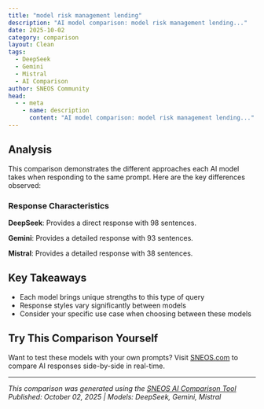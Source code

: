 ```yaml
---
title: "model risk management lending"
description: "AI model comparison: model risk management lending..."
date: 2025-10-02
category: comparison
layout: Clean
tags:
  - DeepSeek
  - Gemini
  - Mistral
  - AI Comparison
author: SNEOS Community
head:
  - - meta
    - name: description
      content: "AI model comparison: model risk management lending..."
---
```


<ChatComparison
  title="model risk management lending"
  prompt="model risk management lending"
  :responses='{"DeepSeek": "Of course. This is a critical topic in modern banking and finance. Here is a comprehensive overview of **Model Risk Management (MRM) in Lending**, covering its importance, key components, the lifecycle, and practical examples.\n\n---\n\n### What is Model Risk Management in Lending?\n\n**Model Risk Management (MRM)** is the practice of governing and controlling the risks associated with the use of models. In the context of lending, a **model** is a quantitative method, system, or approach that applies statistical, economic, financial, or machine learning techniques to process input data and generate outputs to inform business decisions.\n\n**Lending Models** are used to make critical decisions such as:\n* **Credit Scoring:** Approving or denying a loan application.\n* **Underwriting:** Setting the interest rate, credit limit, or loan terms.\n* **Portfolio Management:** Estimating expected credit losses (e.g., for CECL/IFRS 9).\n* **Collections:** Prioritizing accounts for collection efforts.\n* **Anti-Money Laundering (AML):** Detecting suspicious lending activities.\n\n**Model Risk** is the potential for adverse consequences from decisions based on incorrect or misused model outputs. This can lead to financial loss, poor business decisions, and reputational damage.\n\n---\n\n### Why is MRM Crucial in Lending?\n\nThe stakes in lending are exceptionally high, making robust MRM non-negotiable.\n\n1. **Financial Loss:** Inaccurate models can lead to:\n * **Credit Losses:** Approving bad loans (false positives) or giving overly generous terms to risky borrowers.\n * **Opportunity Cost:** Denying good loans (false negatives), losing revenue to competitors.\n * **Regulatory Fines:** Breaching capital requirements (e.g., Basel) or accounting standards (e.g., CECL).\n\n2. **Reputational Damage \u0026 Fair Lending Risk:** Models that are biased or discriminatory, even unintentionally, can violate fair lending laws (e.g., Equal Credit Opportunity Act). This leads to legal action, regulatory sanctions, and severe reputational harm.\n\n3. **Strategic Missteps:** Basing portfolio strategy on flawed models can lead to over-concentration in risky asset classes or inadequate pricing, threatening the institution\u0027s long-term stability.\n\n4. **Regulatory Scrutiny:** Regulators (OCC, Fed, CFPB, ECB) have issued strong guidance (e.g., OCC 2011-12, SR 11-7) requiring banks to have a rigorous MRM framework. This is not optional for regulated institutions.\n\n---\n\n### Key Components of a Sound MRM Framework for Lending\n\nA robust MRM framework is built on three pillars:\n\n#### 1. Robust Model Governance\nThis is the \u0022who\u0022 and \u0022how\u0022 of MRM.\n* **Clear Roles \u0026 Responsibilities:** Defined roles for model owners, developers, validators, and users. A central MRM function or committee oversees the entire process.\n* **Comprehensive Policies \u0026 Procedures:** Documented standards for model development, validation, implementation, and use.\n* **Model Inventory:** A centralized repository of all models used in lending, including their purpose, status, and key risk indicators.\n\n#### 2. Thorough Model Development \u0026 Implementation\nThis is the \u0022what\u0022 of the model itself.\n* **Data Quality:** \u0022Garbage in, garbage out.\u0022 The model is only as good as its data. Processes must ensure data is accurate, complete, and relevant.\n* **Sound Conceptual Framework:** The model\u0027s theory and design must be economically and statistically sound for its intended use.\n* **Transparency \u0026 Explainability:** Especially for complex machine learning models (e.g., neural networks), the ability to understand and explain why a model made a certain decision is critical for validation, fairness testing, and customer communication.\n\n#### 3. Rigorous Model Validation\nThis is the independent \u0022challenge\u0022 to ensure the model is sound. It is the cornerstone of MRM and consists of three core elements:\n\n* **Conceptual Soundness Evaluation:** Assessing the theory and design.\n * Does the model make theoretical sense?\n * Are the variables chosen appropriate and non-discriminatory?\n * Is the methodology (e.g., logistic regression, XGBoost) suitable?\n\n* **Ongoing Monitoring \u0026 Outcomes Analysis:** Tracking model performance after deployment.\n * **Back-testing:** Comparing model predictions (e.g., probability of default) to actual outcomes.\n * **Benchmarking:** Comparing the model\u0027s performance to a simpler or alternative model.\n * **Monitoring Drift:**\n * **Concept Drift:** When the relationship between the input variables and the target outcome changes over time (e.g., a pandemic changes what \u0022predicts\u0022 default).\n * **Data Drift:** When the statistical properties of the input data change (e.g., the average applicant\u0027s income shifts).\n\n* **Process Verification:** Ensuring the model is correctly implemented and operating as intended in the production environment.\n\n---\n\n### The Model Lifecycle in Lending\n\nMRM is not a one-time event but a continuous process.\n\n1. **Development \u0026 Design:** The model is built and tested by developers.\n2. **Validation \u0026 Approval:** Independent validators assess the model. The MRM committee approves it for use.\n3. **Implementation:** The IT/tech team deploys the model into the production system.\n4. **Ongoing Monitoring:** Model owners and validators continuously track performance metrics.\n5. **Re-validation \u0026 Decommissioning:** Models are periodically re-validated (annually or after significant changes). Poorly performing or obsolete models are retired.\n\n---\n\n### Practical Examples of Model Risk in Lending\n\n| Lending Model Type | Model Risk Example | Consequence |\n| :--- | :--- | :--- |\n| **Application Scorecard** | The model underestimates the risk of self-employed applicants because its training data was dominated by salaried employees. | **Financial Loss:** Higher-than-expected defaults from self-employed borrowers. **Fair Lending Risk:** Potential for disparate impact on a protected class. |\n| **Behavioral Scorecard** | The model fails to detect a new pattern of early delinquency (concept drift) because it was trained on pre-recession data. | **Financial Loss:** Ineffective collections, leading to higher charge-offs. |\n| **Expected Credit Loss (ECL)** | The model uses an overly optimistic macroeconomic forecast, underestimating future loan losses. | **Regulatory \u0026 Financial:** Inadequate loan loss provisioning, violating accounting standards (CECL/IFRS 9) and misleading investors. |\n| **AML Transaction Monitoring** | The model has a high false-positive rate, flagging too many legitimate transactions. | **Operational Inefficiency:** Overwhelmed investigators miss real money laundering cases. |\n\n### Conclusion\n\nIn today\u0027s data-driven lending environment, models are indispensable. However, they are not infallible. A proactive, comprehensive, and independent **Model Risk Management framework** is not a regulatory burden but a strategic necessity. It protects the financial institution from significant losses, ensures compliance, promotes fair lending, and ultimately supports safe, sound, and profitable lending practices.", "Gemini": "Model risk management (MRM) in lending is a critical process for financial institutions to identify, assess, monitor, and control the risks associated with using models to make lending decisions. These models are used throughout the entire lending lifecycle, from initial loan application to ongoing portfolio management.\n\nHere\u0027s a breakdown of key aspects:\n\n**Why is Model Risk Management Important in Lending?**\n\n* **Significant Financial Impact:** Poorly performing models can lead to substantial financial losses through inaccurate credit scoring, inappropriate loan pricing, inadequate loss reserves, and flawed capital planning.\n* **Reputational Damage:** Incorrectly used models can result in unfair or discriminatory lending practices, damaging a bank\u0027s reputation.\n* **Regulatory Scrutiny:** Banking regulators (e.g., the Federal Reserve, OCC, FDIC) have strict requirements for MRM, as outlined in guidance documents like SR 11-7 (Supervisory Guidance on Model Risk Management). Failure to comply can lead to regulatory sanctions.\n* **Complexity of Lending:** Lending involves numerous variables (economic conditions, borrower characteristics, collateral values), making it challenging to create and manage accurate models.\n* **Bias and Fairness:** Models can inadvertently perpetuate or amplify existing biases in data, resulting in discriminatory lending decisions.\n\n**Key Lending Areas Affected by Model Risk:**\n\n* **Credit Scoring and Underwriting:** Models used to assess creditworthiness, predict default probability, and determine loan eligibility.\n* **Loan Pricing:** Models used to set interest rates and fees based on risk profiles.\n* **Valuation:** Models used to value collateral (e.g., real estate, equipment).\n* **Stress Testing:** Models used to simulate the impact of adverse economic scenarios on loan portfolios.\n* **Loss Forecasting:** Models used to predict future loan losses and set appropriate loan loss reserves (Allowance for Credit Losses or ACL).\n* **Collections and Recovery:** Models used to prioritize collection efforts and optimize recovery strategies.\n* **Fraud Detection:** Models used to identify potentially fraudulent loan applications or transactions.\n* **Customer Relationship Management (CRM):** Models used to predict customer behavior (e.g., churn, cross-selling opportunities).\n* **Capital Planning:** Models used to project capital needs based on loan portfolio risk.\n* **Anti-Money Laundering (AML):** Models used to detect suspicious activity in lending transactions.\n\n**Components of a Strong Model Risk Management Framework for Lending:**\n\nA robust MRM framework typically includes these key elements:\n\n1. **Model Definition and Inventory:**\n * **Define \u0022Model\u0022:** A clear definition of what constitutes a \u0022model\u0022 within the organization. Generally, it includes quantitative methods, systems, and approaches that apply statistical, economic, financial, or mathematical theories, techniques, and assumptions to process input data into quantitative estimates.\n * **Comprehensive Inventory:** A complete and up-to-date inventory of all models used in lending, including:\n * Model name and purpose\n * Model owner and developer\n * Data sources\n * Model type (e.g., regression, machine learning)\n * Validation status\n * Risk rating\n\n2. **Model Governance:**\n * **Policies and Procedures:** Written policies and procedures that outline the MRM framework, roles and responsibilities, and standards for model development, validation, and use.\n * **Organizational Structure:** A clear organizational structure that defines the roles and responsibilities of different teams involved in MRM, including:\n * Model Developers\n * Model Validators (Independent)\n * Model Owners/Users (Business Units)\n * MRM Oversight Function\n * **Approval Process:** A formal approval process for new models, model changes, and model retirement.\n\n3. **Model Development:**\n * **Sound Methodologies:** Use of statistically sound and well-documented methodologies.\n * **Data Quality:** Ensuring the accuracy, completeness, and appropriateness of data used to develop and train models. Data should be representative of the population the model is being applied to.\n * **Variable Selection:** Careful selection of input variables based on theoretical soundness and empirical evidence. Avoid variables that could lead to unfair or discriminatory outcomes.\n * **Model Documentation:** Comprehensive documentation of the model\u0027s design, development, data sources, assumptions, limitations, and intended use.\n * **Training and Testing:** Rigorous training and testing of the model on independent datasets to assess its performance and identify potential weaknesses. This should include out-of-time testing and benchmarking.\n * **Version Control:** Implement a system to manage different versions of models and track changes.\n\n4. **Model Validation:**\n * **Independence:** Model validation should be performed by an independent team or individual who is not involved in model development.\n * **Scope:** Validation should cover all aspects of the model, including:\n * Conceptual Soundness: Does the model make sense from a business perspective?\n * Data Quality: Is the data used appropriate and accurate?\n * Implementation: Is the model implemented correctly?\n * Performance: Does the model perform as expected? (Accuracy, stability, etc.)\n * Outcomes Analysis: Are the model outcomes reasonable and consistent with expectations?\n * **Documentation:** Comprehensive documentation of the validation process, findings, and recommendations.\n * **Benchmarking:** Compare model performance to other models (internal or external) or simpler methods to assess its incremental value.\n * **Backtesting:** Assessing the model\u0027s predictive power by comparing its predictions to actual outcomes.\n\n5. **Model Implementation and Use:**\n * **Controlled Implementation:** Carefully controlled implementation of the model in the production environment.\n * **User Training:** Providing adequate training to users on how to use the model correctly and interpret its results.\n * **Usage Guidelines:** Developing clear usage guidelines that specify the model\u0027s intended use, limitations, and potential risks.\n * **Process Controls:** Implementing process controls to ensure that the model is used as intended and that its outputs are properly interpreted.\n\n6. **Model Monitoring:**\n * **Ongoing Monitoring:** Continuous monitoring of the model\u0027s performance in the production environment. This includes tracking key performance indicators (KPIs) and identifying any deviations from expected behavior.\n * **Performance Metrics:** Tracking metrics relevant to lending such as:\n * Accuracy ratios (e.g. C-Statistic, AUC)\n * Concentration ratios (Gini coefficient)\n * Stability Measures (Population Stability Index)\n * Default rates\n * Delinquency rates\n * Loss given default (LGD)\n * Exposure at default (EAD)\n * **Thresholds and Triggers:** Establishing thresholds and triggers that will initiate further investigation or action if the model\u0027s performance deteriorates.\n * **Alerting:** Implementing an alerting system to notify relevant stakeholders of any potential problems with the model.\n\n7. **Model Remediation:**\n * **Corrective Actions:** Taking prompt corrective action to address any identified issues with the model.\n * **Model Updates:** Regularly updating the model to reflect changes in the data, business environment, or regulatory requirements.\n * **Model Retirement:** Retiring models that are no longer fit for purpose.\n\n8. **Documentation and Reporting:**\n * **Comprehensive Documentation:** Maintaining comprehensive documentation of all aspects of the MRM framework, including policies, procedures, models, validations, and monitoring activities.\n * **Regular Reporting:** Providing regular reports to senior management and the board of directors on the status of MRM activities and any significant risks or issues.\n\n9. **Independent Review:**\n * **Periodic Review:** Conducting periodic independent reviews of the MRM framework to ensure its effectiveness.\n * **Regulatory Compliance:** Ensuring that the MRM framework complies with all applicable regulatory requirements.\n\n**Challenges in Model Risk Management in Lending:**\n\n* **Data Quality Issues:** Poor data quality can significantly impact model accuracy and reliability.\n* **Model Complexity:** Complex models can be difficult to understand, validate, and monitor.\n* **Data Scarcity:** Limited historical data can make it difficult to develop robust models, especially for new products or markets.\n* **Changing Economic Conditions:** Models need to be regularly updated to reflect changes in the economic environment.\n* **Bias and Fairness:** Ensuring that models are not biased and do not discriminate against certain groups of borrowers is a major challenge.\n* **Machine Learning Models:** The \u0022black box\u0022 nature of some machine learning models can make them difficult to interpret and validate.\n\n**Best Practices for Model Risk Management in Lending:**\n\n* **Establish a Strong Governance Framework:** Define clear roles and responsibilities and establish a formal approval process for models.\n* **Focus on Data Quality:** Invest in data quality management programs to ensure data accuracy and completeness.\n* **Use Independent Validation:** Employ independent validation to challenge model assumptions and assess model performance.\n* **Implement Robust Monitoring:** Continuously monitor model performance and establish triggers for corrective action.\n* **Address Bias and Fairness:** Actively identify and mitigate potential biases in models and data.\n* **Stay Current with Regulatory Requirements:** Monitor regulatory developments and update the MRM framework as needed.\n* **Invest in Training:** Provide adequate training to all personnel involved in MRM.\n* **Document Everything:** Maintain thorough documentation of all aspects of the MRM framework.\n* **Embrace Technology:** Utilize technology solutions to automate and streamline MRM processes.\n\nBy implementing a strong MRM framework, lending institutions can effectively manage the risks associated with using models and make more informed lending decisions. This, in turn, can lead to improved financial performance, reduced losses, and enhanced regulatory compliance.\n", "Mistral": "Model Risk Management (MRM) in the context of lending is crucial for financial institutions to ensure that the models they use for credit risk assessment, pricing, and portfolio management are accurate, reliable, and compliant with regulatory standards. Here are key aspects of MRM in lending:\n\n### 1. **Model Identification and Inventory**\n - **Inventory Management:** Maintain a comprehensive inventory of all models used in the lending process, including credit scoring models, pricing models, and portfolio management models.\n - **Documentation:** Ensure that each model is well-documented, including its purpose, assumptions, data sources, and limitations.\n\n### 2. **Model Development and Validation**\n - **Development:** Follow a structured process for model development, including data collection, model selection, parameter estimation, and testing.\n - **Validation:** Conduct independent validation to assess the model\u0027s accuracy, robustness, and compliance with regulatory requirements. This includes back-testing, stress testing, and sensitivity analysis.\n\n### 3. **Model Governance**\n - **Policies and Procedures:** Establish clear policies and procedures for model development, validation, implementation, and monitoring.\n - **Roles and Responsibilities:** Define roles and responsibilities for model developers, validators, users, and senior management.\n - **Oversight:** Ensure that senior management and the board of directors are involved in the oversight of model risk management.\n\n### 4. **Model Monitoring and Performance**\n - **Ongoing Monitoring:** Continuously monitor model performance to ensure it remains accurate and relevant. This includes tracking key performance indicators (KPIs) and comparing model predictions to actual outcomes.\n - **Model Updates:** Regularly update models to reflect changes in the market, economic conditions, and regulatory requirements.\n\n### 5. **Risk Assessment and Mitigation**\n - **Risk Identification:** Identify potential risks associated with each model, such as data quality issues, model mis-specification, and operational risks.\n - **Risk Mitigation:** Implement controls and mitigation strategies to address identified risks. This may include data quality checks, model recalibration, and enhanced training for model users.\n\n### 6. **Regulatory Compliance**\n - **Compliance Monitoring:** Ensure that all models comply with relevant regulatory requirements, such as Basel III, IFRS 9, and local banking regulations.\n - **Reporting:** Maintain comprehensive reporting to regulatory bodies, including documentation of model validation, performance monitoring, and risk mitigation efforts.\n\n### 7. **Technology and Data Management**\n - **Data Quality:** Ensure that the data used in models is accurate, complete, and timely. Implement data governance practices to manage data quality.\n - **Technology Infrastructure:** Use robust technology infrastructure to support model development, validation, and monitoring. This includes data storage, processing capabilities, and analytical tools.\n\n### 8. **Training and Awareness**\n - **Training Programs:** Provide regular training for model developers, validators, and users to ensure they are aware of best practices in model risk management.\n - **Awareness Campaigns:** Conduct awareness campaigns to educate all stakeholders about the importance of model risk management and their roles in ensuring model integrity.\n\n### 9. **Incident Management**\n - **Incident Reporting:** Establish a process for reporting and managing incidents related to model failures or performance issues.\n - **Corrective Actions:** Implement corrective actions to address incidents and prevent recurrence.\n\n### 10. **Continuous Improvement**\n - **Feedback Loop:** Establish a feedback loop to continuously improve model risk management practices based on lessons learned and emerging best practices.\n - **Benchmarking:** Benchmark against industry standards and best practices to ensure that the institution\u0027s model risk management framework remains effective and up-to-date.\n\nBy implementing a robust Model Risk Management framework, financial institutions can enhance the reliability and accuracy of their lending models, reduce risks, and ensure compliance with regulatory requirements."}' 
  published-date="13:38"
/>

## Analysis

This comparison demonstrates the different approaches each AI model takes when responding to the same prompt. Here are the key differences observed:

### Response Characteristics

**DeepSeek**: Provides a direct response with 98 sentences. 

**Gemini**: Provides a detailed response with 93 sentences. 

**Mistral**: Provides a detailed response with 38 sentences. 

## Key Takeaways

- Each model brings unique strengths to this type of query
- Response styles vary significantly between models
- Consider your specific use case when choosing between these models

## Try This Comparison Yourself

Want to test these models with your own prompts? Visit [SNEOS.com](https://sneos.com) to compare AI responses side-by-side in real-time.

---

*This comparison was generated using the [SNEOS AI Comparison Tool](https://sneos.com)*
*Published: October 02, 2025 | Models: DeepSeek, Gemini, Mistral*
